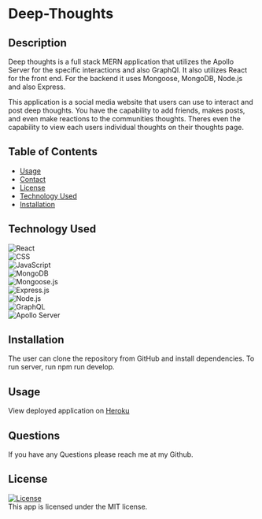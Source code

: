 # Deep-Thoughts

## Description

Deep thoughts is a full stack MERN application that utilizes the Apollo Server for the specific interactions and also GraphQl. It also utilizes React for the front end. For the backend it uses Mongoose, MongoDB, Node.js and also Express. 

This application is a social media website that users can use to interact and post deep thoughts. You have the capability to add friends, makes posts, and even make reactions to the communities thoughts. Theres even the capability to view each users individual thoughts on their thoughts page.

## Table of Contents

- [Usage](#usage)
- [Contact](#contact)
- [License](#license)
- [Technology Used](#technology-used)
- [Installation](#installation)

## Technology Used

![React](https://img.shields.io/badge/React-20232A?style=for-the-badge&logo=react&logoColor=61DAFB)  
![CSS](https://img.shields.io/badge/CSS3-1572B6?style=for-the-badge&logo=css3&logoColor=white)  
![JavaScript](https://img.shields.io/badge/JavaScript-323330?style=for-the-badge&logo=javascript&logoColor=F7DF1E)  
![MongoDB](https://img.shields.io/badge/MongoDB-4EA94B?style=for-the-badge&logo=mongodb&logoColor=white)  
![Mongoose.js](https://img.shields.io/badge/Mongoose.js-880000?style=for-the-badge)  
![Express.js](https://img.shields.io/badge/Express.js-404D59?style=for-the-badge&logo=express)  
![Node.js](https://img.shields.io/badge/Node.js-43853D?style=for-the-badge&logo=node.js&logoColor=white)  
![GraphQL](https://img.shields.io/badge/GraphQL-E4405F?style=for-the-badge&logo=graphql)  
![Apollo Server](https://img.shields.io/badge/Apollo%20Server-8B89CC?style=for-the-badge)

## Installation

The user can clone the repository from GitHub and install dependencies. To run server, run npm run develop.

## Usage

View deployed application on [Heroku](https://deep-thoughts-social-graph.herokuapp.com/)

## Questions

If you have any Questions please reach me at my Github.

## License

<a href=./LICENSE>![License](https://img.shields.io/badge/License%3A-MIT-green.svg)</a>  
This app is licensed under the MIT license.
